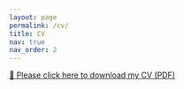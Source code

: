 ```yaml
---
layout: page
permalink: /cv/
title: CV
nav: true
nav_order: 2
---
```


[📄 Please click here to download my CV (PDF)](/assets/pdf/ozgur_cv.pdf)
